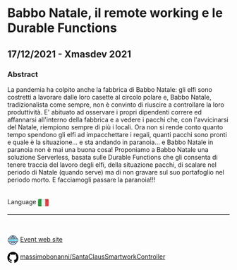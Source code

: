 # Babbo Natale, il remote working e le Durable Functions
## 17/12/2021 - Xmasdev 2021
### Abstract
La pandemia ha colpito anche la fabbrica di Babbo Natale: gli elfi sono costretti a lavorare dalle loro casette al circolo polare e, Babbo Natale, tradizionalista come sempre, non è convinto di riuscire a controllare la loro produttività. E' abituato ad osservare i propri dipendenti correre ed affannarsi all'interno della fabbrica e a vedere i pacchi che, con l'avvicinarsi del Natale, riempiono sempre di più i locali. Ora non si rende conto quanto tempo spendono gli elfi ad impacchettare i regali, quanti pacchi sono pronti e quale è la situazione... e sta andando in paranoia... e Babbo Natale in paranoia non è mai una buona cosa! Proponiamo a Babbo Natale una soluzione Serverless, basata sulle Durable Functions che gli consenta di tenere traccia del lavoro degli elfi, della situazione pacchi, di scalare nel periodo di Natale (quando serve) ma di non gravare sul suo portafoglio nel periodo morto. E facciamogli passare la paranoia!!!

<br/>
Language <img width="25" src="https://raw.githubusercontent.com/massimobonanni/massimobonanni/master/images/flagitaly.svg" style="vertical-align:middle">

<br/>

---

<br/>
<p>
<img width="25" src="https://raw.githubusercontent.com/massimobonanni/massimobonanni/master/images/eventwebsite.svg" style="vertical-align:middle"> 
<a href="https://xmasdev.net/">Event web site</a>
</p>

<p>
<img width="25" src="https://raw.githubusercontent.com/massimobonanni/massimobonanni/master/images/github.svg" style="vertical-align:middle"> 
<a href="https://github.com/massimobonanni/SantaClausSmartworkController" target="_blank">massimobonanni/SantaClausSmartworkController</a>
</p>

